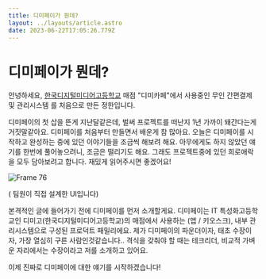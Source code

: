 ```yaml
---
title: 디미페이가 뭔데?
layout: ../layouts/article.astro
date: 2023-06-22T17:05:26.779Z
---
```


# 디미페이가 뭔데?

안녕하세요, [한국디지털미디어고등학교](디미고) 매점 "디미카페"에서 사용중인 무인 간편결제 및 관리시스템 [](디미페이)를 처음으로 만든 정한입니다.

디미페이의 첫 삽을 뜬게 지난달같은데, 벌써 프로젝트를 떠난지 1년 가까이 돼간다는게 거짓말같아요. 디미페이를 처음부터 만들면서 배운게 참 많아요. 오늘은 디미페이를 시작하고 완성하는 중에 있던 이야기들을 조금씩 해보려 해요. 아무에게도 하지 않았던 얘기를 한번에 풀어놓으려니, 조금은 떨리기도 해요. 그래도 프로젝트중에 있던 희로애락을 모두 담아보려고 합니다. 재밌게 읽어주시면 좋겠어요!

![Frame 76](../images/e8c6e15a-fb9c-458f-9a23-d56260a8740c.png)

([](디자이너) 팀원이 직접 설계한 UI입니다)

본격적인 글에 들어가기 전에 디미페이를 먼저 소개할게요. 디미페이는 IT 특성화고등학교인 디미고(한국디지털미디어고등학교)의 매점에서 사용하는 [](간편결제)(앱 / 키오스크), 내부 관리시스템으로 구성된 프로덕트 패밀리에요. 제가 디미페이의 파운더이자, 태초 수장이자, 가장 열심히 구른 사람인것같습니다.. 격식을 갖춰야 할 때는 테크리더, 비교적 가벼운 자리에서는 수장이라고 저를 소개하고 있어요.

이제 진짜로 디미페이에 대한 얘기를 시작하겠습니다!
